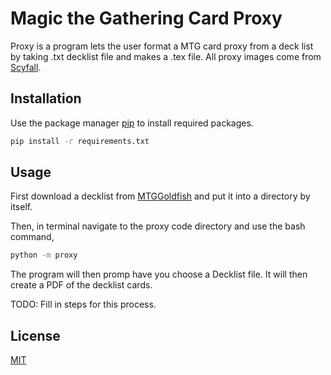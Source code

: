 
# Magic the Gathering Card Proxy 

Proxy is a program lets the user format a MTG card proxy from a deck list by taking .txt decklist file and makes a .tex file.  All proxy images come from [Scyfall](https://scryfall.com/).


## Installation

Use the package manager [pip](https://pip.pypa.io/en/stable/) to install required packages. 

```bash
pip install -r requirements.txt
```


## Usage

First download a decklist from [MTGGoldfish](https://www.mtggoldfish.com/metagame/modern#paper) and put it into a directory by itself.  

Then, in terminal navigate to the proxy code directory and use the bash command, 
```bash
python -m proxy 
```

The program will then promp have you choose a Decklist file.  It will then create a PDF of the decklist cards. 

TODO: Fill in steps for this process. 

## License
[MIT](https://choosealicense.com/licenses/mit/)
